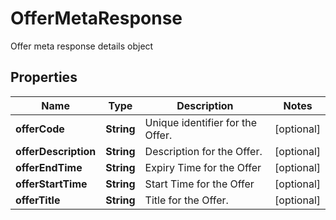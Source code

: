 

# OfferMetaResponse

Offer meta response details object

## Properties

| Name | Type | Description | Notes |
|------------ | ------------- | ------------- | -------------|
|**offerCode** | **String** | Unique identifier for the Offer. |  [optional] |
|**offerDescription** | **String** | Description for the Offer. |  [optional] |
|**offerEndTime** | **String** | Expiry Time for the Offer |  [optional] |
|**offerStartTime** | **String** | Start Time for the Offer |  [optional] |
|**offerTitle** | **String** | Title for the Offer. |  [optional] |



